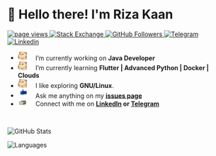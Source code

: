 # 👋 Hello there! I'm Riza Kaan

<p>
  <a href="https://github.com/rzakaan">
    <img src="https://visitor-badge.laobi.icu/badge?page_id=rzakaan" alt="page views" />
  </a>
  <a href="https://stackoverflow.com/users/7918140">
    <img alt="Stack Exchange" src="https://img.shields.io/stackexchange/stackoverflow/r/7918140?color=orange&label=reputation&logo=stackoverflow">
  </a>
  <a href="https://github.com/rzakaan?tab=followers">
    <img alt="GitHub Followers" src="https://img.shields.io/github/followers/rzakaan?color=green&logo=github">
  </a>
  <a href="https://t.me/rizakaan">
    <img alt="Telegram" src="https://img.shields.io/badge/rizakaan-grey?style=flat&logo=telegram">
  </a>
  <a href=https://www.linkedin.com/in/rizakaan>
    <img alt="Linkedin" src="https://img.shields.io/badge/rizakaan-grey?style=flat&logo=linkedin">
  </a>
</p>

- <img alt="GIF" src="./resource/hyperkitty.gif" width="20" /> &nbsp;&nbsp;&nbsp; I’m currently working on **Java Developer**
- <img alt="GIF" src="./resource/hyperkitty.gif" width="20" /> &nbsp;&nbsp;&nbsp; I’m currently learning **Flutter | Advanced Python | Docker | Clouds**
- <img alt="GIF" src="./resource/hyperkitty.gif" width="20" /> &nbsp;&nbsp;&nbsp; I like exploring **GNU/Linux**.
- <img alt="GIF" src="./resource/letterbox.gif" width="20" />  &nbsp;&nbsp;&nbsp; Ask me anything on my **[issues page]**
- <img alt="GIF" src="./resource/message.gif" width="20" />    &nbsp;&nbsp;&nbsp; Connect with me on **[LinkedIn] or [Telegram]**

<br>

![GitHub Stats](https://github-readme-stats.vercel.app/api?username=rzakaan&hide=issues&show_icons=true&theme=dracula)

![Languages](https://github-readme-stats.vercel.app/api/top-langs/?username=rzakaan&theme=dracula&layout=compact)


[issues page]: https://github.com/rzakaan/rzakaan/issues "rzakaan/issues"
[linkedin]: https://www.linkedin.com/in/rizakaan "Riza Kaan Ucak LinkedIn"
[telegram]: https://t.me/rizakaan "Riza Kaan Ucak Telegram"